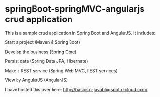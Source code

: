 # springBoot-springMVC-angularjs crud application

This is a sample crud application in Spring Boot and AngularJS. It includes:


Start a project (Maven & Spring Boot)

Develop the business (Spring Core)

Persist data (Spring Data JPA, Hibernate)

Make a REST service (Spring Web MVC, REST services)

View by AngularJS (AngularJS)


I have hosted this over here: http://basicsin-javablogspot.rhcloud.com/
